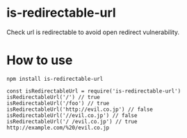 # is-redirectable-url

Check url is redirectable to avoid open redirect vulnerability.

# How to use

```
npm install is-redirectable-url
```

```
const isRedirectableUrl = require('is-redirectable-url')
isRedirectableUrl('/') // true
isRedirectableUrl('/foo') // true
isRedirectableUrl('http://evil.co.jp') // false
isRedirectableUrl('//evil.co.jp') // false
isRedirectableUrl('/ /evil.co.jp') // true http://example.com/%20/evil.co.jp
```
